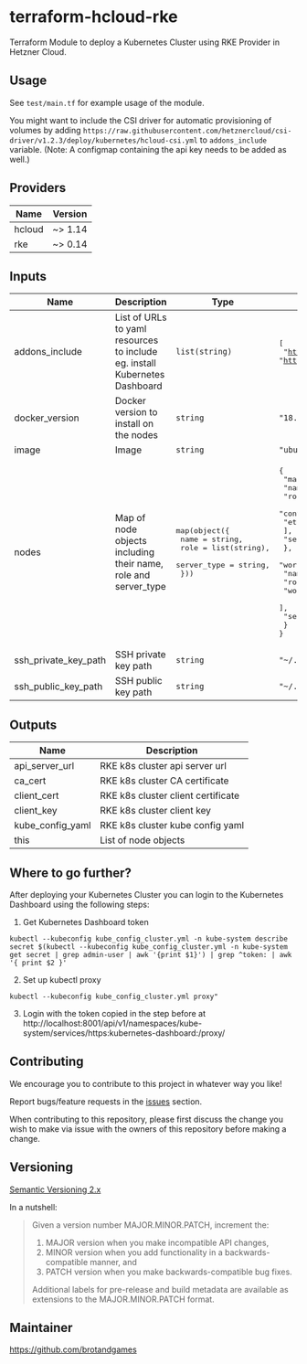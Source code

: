 # terraform-hcloud-rke

Terraform Module to deploy a Kubernetes Cluster using RKE Provider in Hetzner Cloud.

## Usage

See `test/main.tf` for example usage of the module.

You might want to include the CSI driver for automatic provisioning of volumes by adding `https://raw.githubusercontent.com/hetznercloud/csi-driver/v1.2.3/deploy/kubernetes/hcloud-csi.yml` to `addons_include` variable. (Note: A configmap containing the api key needs to be added as well.)

<!-- BEGINNING OF PRE-COMMIT-TERRAFORM DOCS HOOK -->
## Providers

| Name | Version |
|------|---------|
| hcloud | ~> 1.14 |
| rke | ~> 0.14 |

## Inputs

| Name | Description | Type | Default | Required |
|------|-------------|------|---------|:-----:|
| addons\_include | List of URLs to yaml resources to include eg. install Kubernetes Dashboard | `list(string)` | <pre>[<br>  "https://raw.githubusercontent.com/kubernetes/dashboard/v1.10.1/src/deploy/recommended/kubernetes-dashboard.yaml",<br>  "https://gist.githubusercontent.com/superseb/499f2caa2637c404af41cfb7e5f4a938/raw/930841ac00653fdff8beca61dab9a20bb8983782/k8s-dashboard-user.yml"<br>]</pre> | no |
| docker\_version | Docker version to install on the nodes | `string` | `"18.06.2"` | no |
| image | Image | `string` | `"ubuntu-16.04"` | no |
| nodes | Map of node objects including their name, role and server\_type | <pre>map(object({<br>    name        = string,<br>    role        = list(string),<br>    server_type = string,<br>  }))</pre> | <pre>{<br>  "master1": {<br>    "name": "master1",<br>    "role": [<br>      "controlplane",<br>      "etcd"<br>    ],<br>    "server_type": "cx21"<br>  },<br>  "worker1": {<br>    "name": "worker1",<br>    "role": [<br>      "worker"<br>    ],<br>    "server_type": "cx21"<br>  }<br>}</pre> | no |
| ssh\_private\_key\_path | SSH private key path | `string` | `"~/.ssh/id_rsa"` | no |
| ssh\_public\_key\_path | SSH public key path | `string` | `"~/.ssh/id_rsa.pub"` | no |

## Outputs

| Name | Description |
|------|-------------|
| api\_server\_url | RKE k8s cluster api server url |
| ca\_cert | RKE k8s cluster CA certificate |
| client\_cert | RKE k8s cluster client certificate |
| client\_key | RKE k8s cluster client key |
| kube\_config\_yaml | RKE k8s cluster kube config yaml |
| this | List of node objects |

<!-- END OF PRE-COMMIT-TERRAFORM DOCS HOOK -->

## Where to go further?

After deploying your Kubernetes Cluster you can login to the Kubernetes Dashboard using the following steps:

1. Get Kubernetes Dashboard token

````
kubectl --kubeconfig kube_config_cluster.yml -n kube-system describe secret $(kubectl --kubeconfig kube_config_cluster.yml -n kube-system get secret | grep admin-user | awk '{print $1}') | grep ^token: | awk '{ print $2 }'
````

2. Set up kubectl proxy

````
kubectl --kubeconfig kube_config_cluster.yml proxy"
````

3. Login with the token copied in the step before at http://localhost:8001/api/v1/namespaces/kube-system/services/https:kubernetes-dashboard:/proxy/

## Contributing

We encourage you to contribute to this project in whatever way you like!

Report bugs/feature requests in the [issues](https://github.com/brotandgames/terraform-hcloud-rke/issues/new/choose) section.

When contributing to this repository, please first discuss the change you wish to make via issue with the owners of this repository before making a change.

## Versioning

[Semantic Versioning 2.x](https://semver.org/)

In a nutshell:

> Given a version number MAJOR.MINOR.PATCH, increment the:
>
> 1. MAJOR version when you make incompatible API changes,
> 2. MINOR version when you add functionality in a backwards-compatible manner, and
> 3. PATCH version when you make backwards-compatible bug fixes.
>
> Additional labels for pre-release and build metadata are available as extensions to the MAJOR.MINOR.PATCH format.

## Maintainer

https://github.com/brotandgames


